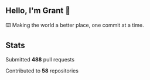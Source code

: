 ## Hello, I'm Grant 👋

⌨️  Making the world a better place, one commit at a time.


## Stats

Submitted **488** pull requests

Contributed to **58** repositories

